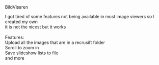 BildVisaren

I got tired of some features not being available in most image viewers so I created my own <br>
it is not the nicest but it works <br>
 <br>
Features: <br>
Upload all the images that are in a recrusift folder <br>
Scroll to zoom in <br>
Save slideshow lists to file <br>
and more <br>
